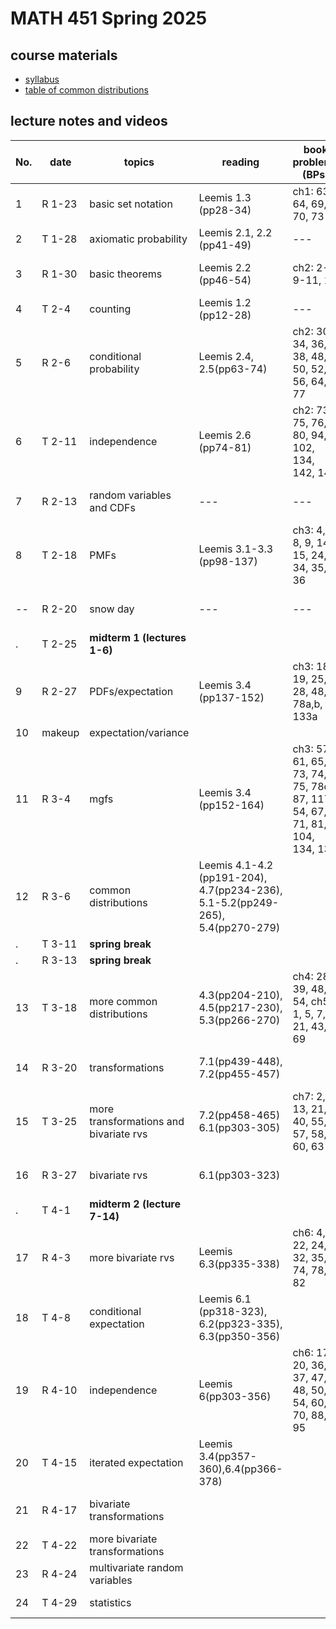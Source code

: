 # MATH 451 Spring 2025

## course materials

- [syllabus](docs/syllabus.md)
- [table of common distributions](docs/distab_small.pdf)

## lecture notes and videos

No. | date | topics | reading | book problems (BPs) | suggested problems (SPs) | notes | quiz problem (QP) | 
--- | --- | --- | --- | --- | --- | --- | --- |
1|R 1-23 | basic set notation | Leemis 1.3 (pp28-34) | ch1: 63, 64, 69, 70, 73 | 1.1-1.5 | [sec2](lns/lec1_2.pdf)|  [QP 1](qp/qp1.pdf) due Jan 30 | 
2|T 1-28 | axiomatic probability | Leemis 2.1, 2.2 (pp41-49) | --- | --- | [sec1](lns/lec2_1.pdf), [sec2](lns/lec2_2.pdf)|  --- | 
3|R 1-30 | basic theorems | Leemis 2.2 (pp46-54) | ch2: 2-7, 9-11, 13 | 2.1-2.10 | [sec1](lns/lec3_1.pdf), [sec2](lns/lec3_2.pdf)|  [QP 2](qp/qp2.pdf) due Feb 6 | 
4|T 2-4 | counting | Leemis 1.2 (pp12-28) | --- | --- | [sec1](lns/lec4_1.pdf), [sec2](lns/lec4_2.pdf)| --- | 
5|R 2-6 | conditional probability | Leemis 2.4, 2.5(pp63-74) | ch2: 30, 34, 36, 38, 48, 50, 52, 56, 64, 77 | 3.1-3.10 | [sec1](lns/lec5_1.pdf), [sec2](lns/lec5_2.pdf)|  [QP 3](qp/qp3.pdf) due Feb 13 | 
6|T 2-11 | independence | Leemis 2.6 (pp74-81) | ch2: 73, 75, 76, 80, 94, 102, 134, 142, 146 | 4.1-4.10  | [sec1](lns/lec6_1.pdf), [sec2](lns/lec6_2.pdf)|  --- |
7|R 2-13 | random variables and CDFs | ---  | --- | --- | [sec1](lns/lec7_1.pdf), [sec2](lns/lec7_2.pdf)|  [QP 4](qp/qp4.pdf) due Feb 20 | 
8|T 2-18 | PMFs | Leemis 3.1-3.3 (pp98-137) | ch3: 4, 7, 8, 9, 14, 15, 24, 34, 35, 36 | 5.1-5.15 | [sec1](lns/lec8_1.pdf), [sec2](lns/lec8_2.pdf)|  --- |
--|R 2-20 | snow day | --- | --- | --- | --- |  [QP 5](qp/qp5.pdf) due Feb 27 | 
. |T 2-25 | **midterm 1 (lectures 1-6)**  |
9|R 2-27 | PDFs/expectation | Leemis 3.4 (pp137-152) | ch3: 18, 19, 25, 28, 48, 78a,b, 133a | 6.1-6.15 | [sec1](lns/lec9_1.pdf), [sec2](lns/lec9_2.pdf)|  [QP 6](qp/qp6.pdf) due Mar 6 | 
10| makeup | expectation/variance | | | | [notes](lns/lec10.pdf) | -- | 
11|R 3-4 | mgfs | Leemis 3.4 (pp152-164) | ch3: 57, 61, 65, 73, 74, 75, 78c, 87, 117, 54, 67, 71, 81, 104, 134, 135 | 7.1-7.10 | [sec1](lns/lec11_1.pdf), [sec2](lns/lec11_2.pdf)| | 
12|R 3-6 | common distributions  | Leemis 4.1-4.2 (pp191-204), 4.7(pp234-236), 5.1-5.2(pp249-265), 5.4(pp270-279) |  |  | [sec1](lns/lec12_1.pdf), [sec2](lns/lec12_2.pdf)| [QP7](qp/qp7.pdf) due Mar 20 | 
.|T  3-11 | **spring break** |
.|R  3-13 | **spring break** |
13|T 3-18 | more common distributions | 4.3(pp204-210), 4.5(pp217-230), 5.3(pp266-270) | ch4: 28, 39, 48, 54, ch5: 1, 5, 7, 21, 43, 69  | 8.1-8.10 | [sec1](lns/lec13_1.pdf), [sec2](lns/lec13_2.pdf)| --- | 
14|R 3-20 | transformations | 7.1(pp439-448), 7.2(pp455-457) |  |  | [sec1](lns/lec14_1.pdf), [sec2](lns/lec14_2.pdf)|  [QP8](qp/qp8.pdf) due Mar 27 | 
15|T 3-25 | more transformations and bivariate rvs |  7.2(pp458-465) 6.1(pp303-305) | ch7: 2, 9, 13, 21, 40, 55, 57, 58, 60, 63 | 9.1-9.10 | [sec1](lns/lec15_1.pdf), [sec2](lns/lec15_2.pdf)| --- | 
16|R 3-27 | bivariate rvs | 6.1(pp303-323) |  |  | [sec1](lns/lec16_1.pdf), [sec2](lns/lec16_2.pdf)|  [QP9](qp/qp9.pdf) due Apr 3 | 
. |T 4-1 | **midterm 2 (lecture 7-14)** | 
17|R 4-3 | more bivariate rvs | Leemis 6.3(pp335-338) | ch6: 4, 5, 22, 24, 32, 35, 74, 78, 82 | 10.1-10.10 | [sec1](lns/lec17_1.pdf), [sec2](lns/lec17_2.pdf)|  [QP10](qp/qp10.pdf) due Apr 10 | 
18|T 4-8 | conditional expectation | Leemis 6.1 (pp318-323), 6.2(pp323-335), 6.3(pp350-356) | | | [sec1](lns/lec18_1.pdf), [sec2](lns/lec18_2.pdf)|  --- | 
19|R 4-10 | independence | Leemis 6(pp303-356) | ch6: 17a, 20, 36, 37, 47, 48, 50, 54, 60, 70, 88, 95 | 11.1-11.10                      | [sec1](lns/lec19_1.pdf), [sec2](lns/lec19_2.pdf)| [QP11](qp/qp11.pdf) due Apr 17 | 
20|T 4-15 | iterated expectation | Leemis 3.4(pp357-360),6.4(pp366-378) |  |  | [sec1](lns/lec20_1.pdf), [sec2](lns/lec20_2.pdf)|  --- | 
21|R 4-17 | bivariate transformations |  |  |  | [sec1](lns/lec21_1.pdf), [sec2](lns/lec21_2.pdf)| [QP12](qp/qp12.pdf) due Apr 24 | 
22|T 4-22 | more bivariate transformations |  |  |  | [sec1](lns/lec22_1.pdf), [sec2](lns/lec22_2.pdf) |  --- | 
23|R 4-24 | multivariate random variables |  |  |  | [sec1](lns/lec23_1.pdf), [sec2](lns/lec23_2.pdf)|  --- | 
24|T 4-29 | statistics |  |  |  |  [sec1](lns/lec24_1.pdf) [sec2](lns/lec24_2.pdf)|  --- |
